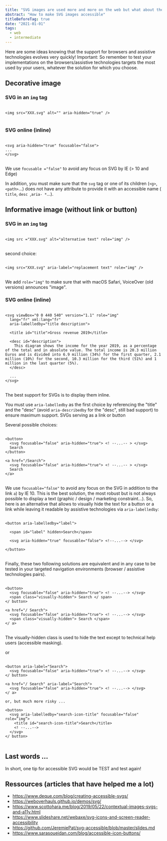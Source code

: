 ```yaml
---
title: "SVG images are used more and more on the web but what about their accessibility ?"
abstract: "How to make SVG images accessible"
titleBeforeTag: true
date: "2021-01-01"
tags:
  - web
  - intermediate
---
```


Here are some ideas knowing that the support for browsers and assistive technologies evolves very quickly!
Important: So remember to test your implementations on the browsers/assistive technologies targets the most used by your users, whatever the solution for which you choose.

## Decorative image

### SVG in an `img` tag
<pre> <code class="html">
&lt;img src="XXX.svg" alt="" aria-hidden="true" /&gt;
</code> </pre>

### SVG online (inline)
<pre> <code class="html">
&lt;svg aria-hidden="true" focusable="false"&gt;
...
&lt;/svg&gt;
</code> </pre>

We use `focusable ="false"` to avoid any focus on SVG by <abbr>IE</abbr> (> 10 and Edge)

In addition, you must make sure that the `svg` tag or one of its children (`<g>`,`<path>`...) does not have any attribute to provide it with an accessible name (` title`, `desc `,` aria- * `…).

## Informative image (without link or button)

### SVG in an `img` tag
<pre> <code class="html">
&lt;img src ="XXX.svg" alt="alternative text" role="img" /&gt;
</code> </pre>

second choice:
<pre> <code class="html">
&lt;img src="XXX.svg" aria-label="replacement text" role="img" /&gt;
</code> </pre>

We add `role="img"` to make sure that with macOS Safari, VoiceOver (old versions) announces "image".

### SVG online (inline)
<pre> <code class="html">
&lt;svg viewBox="0 0 440 540" version="1.1" role="img"
  lang="fr" xml:lang="fr"
  aria-labelledby="title description"&gt;

  &lt;title id="title"&gt;Gross revenue 2019&lt;/title&gt;

  &lt;desc id="description"&gt;
    This diagram shows the income for the year 2019, as a percentage of the total and in absolute value. The total income is 20.3 million Euros and is divided into 6.9 million (34%) for the first quarter, 2.1 million (10%) for the second, 10.3 million for the third (51%) and 1 million in the last quarter (5%).
  &lt;/desc&gt;

  ...
&lt;/svg&gt;
</code> </pre>

The best support for SVGs is to display them inline.

You must use `aria-labelledby` as the first choice by referencing the "title" and the "desc" (avoid `aria-describedby` for the "desc", still bad support) to ensure maximum support.
SVGs serving as a link or button

Several possible choices:

<pre> <code class="html">
&lt;button&gt;
  &lt;svg focusable="false" aria-hidden="true"&gt; &lt;! --...-- &gt; &lt;/svg&gt;
  Search
&lt;/button&gt;

&lt;a href="/Search"&gt;
  &lt;svg focusable="false" aria-hidden="true"&gt; &lt;! --...-- &gt; &lt;/svg&gt;
  Search
&lt;/a&gt;
</code> </pre>

We use `focusable="false"` to avoid any focus on the SVG in addition to the link `a`) by IE 10.
This is the best solution, the most robust but is not always possible to display a text (graphic / design / marketing constraint...).
So, here is an alternative that allows to visually hide the text for a button or a link while leaving it readable by assistive technologies via `aria-labelledby`:

<pre> <code class="html">
&lt;button aria-labelledby="label"&gt;

  &lt;span id="label" hidden&gt;Search&lt;/span&gt;

  &lt;svg aria-hidden="true" focusable="false"&gt; &lt;!--...--&gt; &lt;/svg&gt;

&lt;/button&gt;
</code> </pre>

Finally, these two following solutions are equivalent and in any case to be tested in your targeted navigation environments (browser / assistive technologies pairs).

<pre> <code class="html">
&lt;button&gt;
  &lt;svg focusable="false" aria-hidden="true"&gt; &lt;! --...--&gt; &lt;/svg&gt;
  &lt;span class="visually-hidden"&gt; Search &lt;/ span&gt;
&lt;/ button&gt;

&lt;a href="/ Search"&gt;
  &lt;svg focusable="false" aria-hidden="true"&gt; &lt;! --...--&gt; &lt;/svg&gt;
  &lt;span class="visually-hidden"&gt; Search &lt;/span&gt;
&lt;/ a&gt;
</code> </pre>

The visually-hidden class is used to hide the text except to technical help users (accessible masking).

or

<pre> <code class="html">
&lt;button aria-label="Search"&gt;
  &lt;svg focusable="false" aria-hidden="true"&gt; &lt;! --...--&gt; &lt;/svg&gt;
&lt;/ button&gt;

&lt;a href="/ Search" aria-label="Search"&gt;
  &lt;svg focusable="false" aria-hidden="true"&gt; &lt;! --...--&gt; &lt;/svg&gt;
&lt;/ a&gt;

or, but much more risky ...

&lt;button&gt;
  &lt;svg aria-labelledby="search-icon-title" focusable="false" role=”img”&gt;
    &lt;title id="search-icon-title"&gt;Search&lt;/title&gt;
    &lt;! --...--&gt;
  &lt;/svg&gt;
&lt;/ button&gt;
</code> </pre>

## Last words ...

In short, one tip for accessible SVG would be TEST and test again!

## Ressources (articles that have helped me a lot)

- https://www.deque.com/blog/creating-accessible-svgs/
- https://weboverhauls.github.io/demos/svg/
- https://www.scottohara.me/blog/2019/05/22/contextual-images-svgs-and-a11y.html 
- https://www.slideshare.net/webaxe/svg-icons-and-screen-reader-accessibility 
- https://github.com/JeremiePat/svg-accessible/blob/master/slides.md 
- https://www.sarasoueidan.com/blog/accessible-icon-buttons/ 